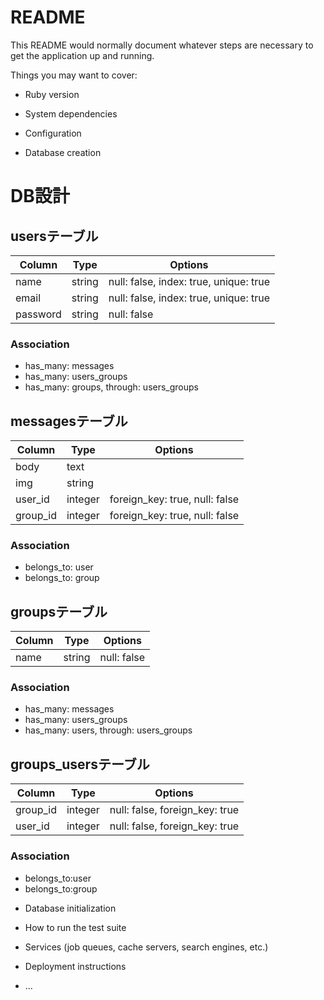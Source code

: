 # README

This README would normally document whatever steps are necessary to get the
application up and running.

Things you may want to cover:

* Ruby version

* System dependencies

* Configuration

* Database creation

# DB設計
## usersテーブル
|Column|Type|Options|
|------|----|-------|
|name|string|null: false, index: true, unique: true|
|email|string|null: false, index: true, unique: true|
|password|string|null: false|

### Association
 - has_many: messages
 - has_many: users_groups
 - has_many: groups, through: users_groups

## messagesテーブル
|Column|Type|Options|
|------|----|-------|
|body|text||
|img|string||
|user_id|integer|foreign_key: true, null: false|
|group_id|integer|foreign_key: true, null: false|

### Association
 - belongs_to: user
 - belongs_to: group

## groupsテーブル
|Column|Type|Options|
|------|----|-------|
|name|string|null: false|

### Association
 - has_many: messages
 - has_many: users_groups
 - has_many: users, through: users_groups

## groups_usersテーブル
|Column|Type|Options|
|------|----|-------|
|group_id|integer|null: false, foreign_key: true|
|user_id|integer|null: false, foreign_key: true|


### Association
 - belongs_to:user
 - belongs_to:group




* Database initialization

* How to run the test suite

* Services (job queues, cache servers, search engines, etc.)

* Deployment instructions

* ...
